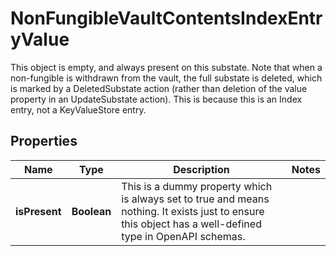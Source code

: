 

# NonFungibleVaultContentsIndexEntryValue

This object is empty, and always present on this substate. Note that when a non-fungible is withdrawn from the vault, the full substate is deleted, which is marked by a DeletedSubstate action (rather than deletion of the value property in an UpdateSubstate action). This is because this is an Index entry, not a KeyValueStore entry. 

## Properties

| Name | Type | Description | Notes |
|------------ | ------------- | ------------- | -------------|
|**isPresent** | **Boolean** | This is a dummy property which is always set to true and means nothing. It exists just to ensure this object has a well-defined type in OpenAPI schemas.  |  |



